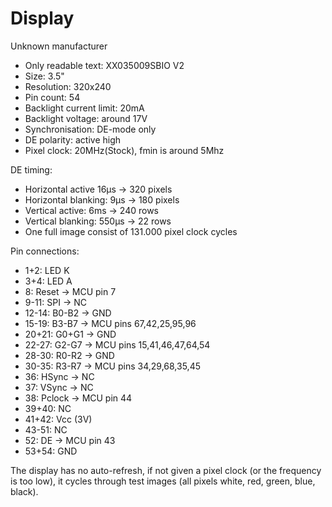 # Display 
 
Unknown manufacturer
- Only readable text: XX035009SBIO V2
- Size: 3.5"
- Resolution: 320x240
- Pin count: 54
- Backlight current limit: 20mA
- Backlight voltage: around 17V
- Synchronisation: DE-mode only
- DE polarity: active high
- Pixel clock: 20MHz(Stock), fmin is around 5Mhz
 
DE timing:
- Horizontal active 16µs -> 320 pixels
- Horizontal blanking: 9µs -> 180 pixels
- Vertical active: 6ms -> 240 rows
- Vertical blanking: 550µs -> 22 rows
- One full image consist of 131.000 pixel clock cycles
 
Pin connections: 
- 1+2: LED K 
- 3+4: LED A 
- 8: Reset -> MCU pin 7 
- 9-11: SPI -> NC 
- 12-14: B0-B2 -> GND 
- 15-19: B3-B7 -> MCU pins 67,42,25,95,96 
- 20+21: G0+G1 -> GND 
- 22-27: G2-G7 -> MCU pins 15,41,46,47,64,54 
- 28-30: R0-R2 -> GND 
- 30-35: R3-R7 -> MCU pins 34,29,68,35,45 
- 36: HSync -> NC 
- 37: VSync -> NC 
- 38: Pclock -> MCU pin 44 
- 39+40: NC 
- 41+42: Vcc (3V) 
- 43-51: NC 
- 52: DE -> MCU pin 43 
- 53+54: GND 

The display has no auto-refresh, if not given a pixel clock (or the frequency is too low), it cycles through test images (all pixels white, red, green, blue, black).
